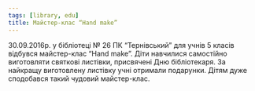 ```yaml
---
tags: [library, edu]
title: Майстер-клас “Hand make”
---
```


30.09.2016р. у бібліотеці № 26 ПК “Тернівський” для учнів 5 класів відбувся майстер-клас “Hand make”. Діти навчилися самостійно виготовляти святкові листівки, присвячені Дню бібліотекаря. За найкращу виготовлену листівку учні отримали подарунки. Дітям дуже сподобався такий чудовий майстер-клас.

<slideshow id="72157674586321244"></slideshow>
